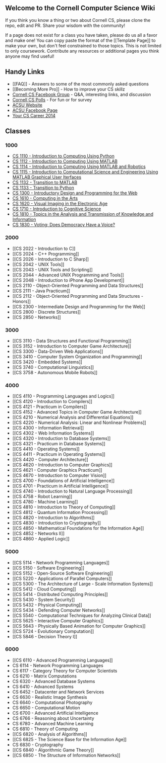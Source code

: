
## Welcome to the Cornell Computer Science Wiki

If you think you know a thing or two about Cornell CS, please clone the repo, edit and PR. Share your wisdom with the community!

If a page does not exist for a class you have taken, please do us all a favor and make one! You can copy paste the format of the [[Template Page]] to make your own, but don't feel constrained to those topics. This is not limited to only coursework. Contribute any resources or additional pages you think anyone may find useful!

## Handy Links
 - [[FAQ]] - Answers to some of the most commonly asked questions
 - [[Becoming More Pro]] - How to improve your CS skillz
 - [Cornell CS Facebook Group](https://www.facebook.com/groups/CornellCS/) - Q&A, interesting links, and discussion
 - [Cornell CS Polls](#) - For fun or for survey
 - [ACSU Website](http://www.acsu.cornell.edu)
 - [ACSU Facebook Page](https://www.facebook.com/CornellACSU)
 - [Your CS Career 2014](https://github.com/bcuccioli/superstar-talk/raw/master/pres.pdf)

## Classes

### 1000
 - [CS 1110 - Introduction to Computing Using Python](https://github.com/mrkev/Official-CS-Wiki/blob/master/classes/CS1110.md)
 - [CS 1112 - Introduction to Computing Using MATLAB](https://github.com/mrkev/Official-CS-Wiki/blob/master/classes/CS1112.md)
 - [CS 1114 - Introduction to Computing Using MATLAB and Robotics](https://github.com/mrkev/Official-CS-Wiki/blob/master/classes/CS1114.md)
 - [CS 1115 - Introduction to Computational Science and Engineering Using MATLAB Graphical User Iterfaces](https://github.com/mrkev/Official-CS-Wiki/blob/master/classes/CS1115.md)
 - [CS 1132 - Transition to MATLAB](https://github.com/mrkev/Official-CS-Wiki/blob/master/classes/CS1132.md)
 - [CS 1133 - Transition to Python](https://github.com/mrkev/Official-CS-Wiki/blob/master/classes/CS1133.md)
 - [CS 1300 - Introductory Design and Programming for the Web](https://github.com/mrkev/Official-CS-Wiki/blob/master/classes/CS1300.md)
 - [CS 1610 - Computing in the Arts](https://github.com/mrkev/Official-CS-Wiki/blob/master/classes/CS1610.md)
 - [CS 1620 - Visual Imaging in the Electronic Age](https://github.com/mrkev/Official-CS-Wiki/blob/master/classes/CS1620.md)
 - [CS 1710 - Introduction to Cognitive Science](https://github.com/mrkev/Official-CS-Wiki/blob/master/classes/CS1710.md)
 - [CS 1810 - Topics in the Analysis and Transmission of Knowledge and Information](https://github.com/mrkev/Official-CS-Wiki/blob/master/classes/CS1810.md)
 - [CS 1830 - Voting: Does Democracy Have a Voice?](https://github.com/mrkev/Official-CS-Wiki/blob/master/classes/CS1830.md)

### 2000
 - [[CS 2022 - Introduction to C]]
 - [[CS 2024 - C++ Programming]]
 - [[CS 2026 - Introduction to C Sharp]]
 - [[CS 2042 - UNIX Tools]]
 - [[CS 2043 - UNIX Tools and Scripting]]
 - [[CS 2044 - Advanced UNIX Programming and Tools]]
 - [[CS 2048 - Introduction to iPhone App Development]]
 - [[CS 2110 - Object-Oriented Programming and Data Structures]]
 - [[CS 2111 - Java Practicum]]
 - [[CS 2112 - Object-Oriented Programming and Data Structures - Honors]]
 - [[CS 2300 - Intermediate Design and Programming for the Web]]
 - [[CS 2800 - Discrete Structures]]
 - [[CS 2850 - Networks]]

### 3000
 - [[CS 3110 - Data Structures and Functional Programming]]
 - [[CS 3152 - Introduction to Computer Game Architecture]]
 - [[CS 3300 - Data-Driven Web Applications]]
 - [[CS 3410 - Computer System Organization and Programming]]
 - [[CS 3420 - Embedded Systems]]
 - [[CS 3740 - Computational Linguistics]]
 - [[CS 3758 - Autonomous Mobile Robots]] 

### 4000
 - [[CS 4110 - Programming Languages and Logics]]
 - [[CS 4120 - Introduction to Compilers]]
 - [[CS 4121 - Practicum in Compilers]]
 - [[CS 4152 - Advanced Topics in Computer Game Architecture]]
 - [[CS 4210 - Numerical Analysis and Differential Equations]]
 - [[CS 4220 - Numerical Analysis: Linear and Nonlinear Problems]]
 - [[CS 4300 - Information Retrieval]]
 - [[CS 4302 - Web Information Systems]]
 - [[CS 4320 - Introduction to Database Systems]]
 - [[CS 4321 - Practicum in Database Systems]]
 - [[CS 4410 - Operating Systems]]
 - [[CS 4411 - Practicum in Operating Systems]]
 - [[CS 4420 - Computer Architecture]]
 - [[CS 4620 - Introduction to Computer Graphics]]
 - [[CS 4621 - Computer Graphics Practicum]]
 - [[CS 4670 - Introduction to Computer Vision]]
 - [[CS 4700 - Foundations of Artificial Intelligence]]
 - [[CS 4701 - Practicum in Artificial Intelligence]]
 - [[CS 4740 - Introduction to Natural Language Processing]]
 - [[CS 4758 - Robot Learning]]
 - [[CS 4780 - Machine Learning]]
 - [[CS 4810 - Introduction to Theory of Computing]]
 - [[CS 4812 - Quantum Information Processing]]
 - [[CS 4820 - Introduction to Algorithms]]
 - [[CS 4830 - Introduction to Cryptography]]
 - [[CS 4850 - Mathematical Foundations for the Information Age]]
 - [[CS 4852 - Networks II]]
 - [[CS 4860 - Applied Logic]]

### 5000
 - [[CS 5114 - Network Programming Languages]]
 - [[CS 5150 - Software Engineering]]
 - [[CS 5152 - Open-Source Software Engineering]]
 - [[CS 5220 - Applications of Parallel Computers]]
 - [[CS 5300 - The Architecture of Large - Scale Information Systems]]
 - [[CS 5412 - Cloud Computing]]
 - [[CS 5414 - Distributed Computing Principles]]
 - [[CS 5430 - System Security]]
 - [[CS 5432 - Physical Computing]]
 - [[CS 5434 - Defending Computer Networks]]
 - [[CS 5540 - Computational Techniques for Analyzing Clinical Data]]
 - [[CS 5625 - Interactive Computer Graphics]]
 - [[CS 5643 - Physically Based Animation for Computer Graphics]]
 - [[CS 5724 - Evolutionary Computation]]
 - [[CS 5846 - Decision Theory I]]

### 6000
 - [[CS 6110 - Advanced Programming Languages]]
 - CS 6114 - Network Programming Languages
 - CS 6117 - Category Theory for Computer Scientists
 - CS 6210 - Matrix Computations
 - CS 6320 - Advanced Database Systems
 - CS 6410 - Advanced Systems
 - CS 6452 - Datacenter and Network Services
 - CS 6630 - Realistic Image Synthesis
 - CS 6640 - Computational Photography
 - CS 6650 - Computational Motion
 - CS 6700 - Advanced Artificial Intelligence
 - CS 6766 - Reasoning about Uncertainty
 - CS 6780 - Advanced Machine Learning
 - CS 6810 - Theory of Computing
 - [[CS 6820 - Analysis of Algorithms]]
 - [[CS 6825 - The Science Base for the Information Age]]
 - CS 6830 - Cryptography
 - [[CS 6840 - Algorithmic Game Theory]]
 - [[CS 6850 - The Structure of Information Networks]]

